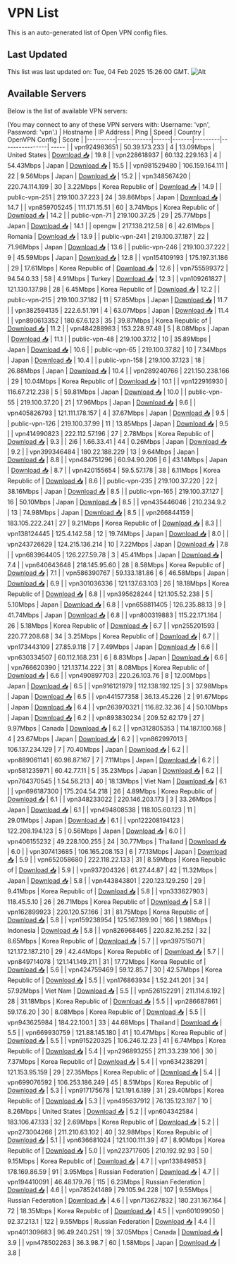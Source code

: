 # VPN List

This is an auto-generated list of Open VPN config files.

## Last Updated

This list was last updated on: Tue, 04 Feb 2025 15:26:00 GMT.
![Alt](https://repobeats.axiom.co/api/embed/186b98318ef1479477931607c1ad7d823f12451f.svg "Repobeats analytics image")

## Available Servers

Below is the list of available VPN servers:

(You may connect to any of these VPN servers with: Username: 'vpn', Password: 'vpn'.)
| Hostname | IP Address | Ping | Speed | Country | OpenVPN Config | Score |
|----------|------------|------|-------|---------|----------------| ----- |
| vpn924983651 | 50.39.173.233 | 4 | 13.09Mbps | United States | [Download 📥](./configs/server_0_US.ovpn) | 19.8 |
| vpn228618937 | 60.132.229.163 | 4 | 54.43Mbps | Japan | [Download 📥](./configs/server_1_JP.ovpn) | 15.5 |
| vpn981529480 | 106.159.164.111 | 22 | 9.56Mbps | Japan | [Download 📥](./configs/server_2_JP.ovpn) | 15.2 |
| vpn348567420 | 220.74.114.199 | 30 | 3.22Mbps | Korea Republic of | [Download 📥](./configs/server_3_KR.ovpn) | 14.9 |
| public-vpn-251 | 219.100.37.223 | 24 | 39.86Mbps | Japan | [Download 📥](./configs/server_4_JP.ovpn) | 14.7 |
| vpn859705245 | 111.171.15.51 | 60 | 3.74Mbps | Korea Republic of | [Download 📥](./configs/server_5_KR.ovpn) | 14.2 |
| public-vpn-71 | 219.100.37.25 | 29 | 25.77Mbps | Japan | [Download 📥](./configs/server_6_JP.ovpn) | 14.1 |
| opengw | 217.138.212.58 | 6 | 42.61Mbps | Romania | [Download 📥](./configs/server_7_RO.ovpn) | 13.9 |
| public-vpn-241 | 219.100.37.187 | 22 | 71.96Mbps | Japan | [Download 📥](./configs/server_8_JP.ovpn) | 13.6 |
| public-vpn-246 | 219.100.37.222 | 9 | 45.59Mbps | Japan | [Download 📥](./configs/server_9_JP.ovpn) | 12.8 |
| vpn154109193 | 175.197.31.186 | 29 | 17.61Mbps | Korea Republic of | [Download 📥](./configs/server_10_KR.ovpn) | 12.6 |
| vpn755599372 | 94.54.0.33 | 58 | 4.91Mbps | Turkey | [Download 📥](./configs/server_11_TR.ovpn) | 12.3 |
| vpn109261827 | 121.130.137.98 | 28 | 6.45Mbps | Korea Republic of | [Download 📥](./configs/server_12_KR.ovpn) | 12.2 |
| public-vpn-215 | 219.100.37.182 | 11 | 57.85Mbps | Japan | [Download 📥](./configs/server_13_JP.ovpn) | 11.7 |
| vpn382594135 | 222.6.51.191 | 4 | 63.07Mbps | Japan | [Download 📥](./configs/server_14_JP.ovpn) | 11.4 |
| vpn890613352 | 180.67.6.123 | 35 | 39.87Mbps | Korea Republic of | [Download 📥](./configs/server_15_KR.ovpn) | 11.2 |
| vpn484288983 | 153.228.97.48 | 5 | 8.08Mbps | Japan | [Download 📥](./configs/server_16_JP.ovpn) | 11.1 |
| public-vpn-48 | 219.100.37.12 | 10 | 35.89Mbps | Japan | [Download 📥](./configs/server_17_JP.ovpn) | 10.6 |
| public-vpn-65 | 219.100.37.82 | 10 | 7.34Mbps | Japan | [Download 📥](./configs/server_18_JP.ovpn) | 10.4 |
| public-vpn-158 | 219.100.37.123 | 18 | 26.88Mbps | Japan | [Download 📥](./configs/server_19_JP.ovpn) | 10.4 |
| vpn289240766 | 221.150.238.166 | 29 | 10.04Mbps | Korea Republic of | [Download 📥](./configs/server_20_KR.ovpn) | 10.1 |
| vpn122916930 | 116.67.212.238 | 5 | 59.81Mbps | Japan | [Download 📥](./configs/server_21_JP.ovpn) | 10.0 |
| public-vpn-55 | 219.100.37.20 | 21 | 17.96Mbps | Japan | [Download 📥](./configs/server_22_JP.ovpn) | 9.6 |
| vpn405826793 | 121.111.178.157 | 4 | 37.67Mbps | Japan | [Download 📥](./configs/server_23_JP.ovpn) | 9.5 |
| public-vpn-126 | 219.100.37.99 | 11 | 13.85Mbps | Japan | [Download 📥](./configs/server_24_JP.ovpn) | 9.5 |
| vpn414990823 | 222.112.57.196 | 27 | 2.78Mbps | Korea Republic of | [Download 📥](./configs/server_25_KR.ovpn) | 9.3 |
| 2i6 | 1.66.33.41 | 44 | 0.26Mbps | Japan | [Download 📥](./configs/server_26_JP.ovpn) | 9.2 |
| vpn399346484 | 180.22.188.229 | 13 | 9.64Mbps | Japan | [Download 📥](./configs/server_27_JP.ovpn) | 8.8 |
| vpn484751296 | 60.94.90.206 | 6 | 43.14Mbps | Japan | [Download 📥](./configs/server_28_JP.ovpn) | 8.7 |
| vpn420155654 | 59.5.57.178 | 38 | 6.11Mbps | Korea Republic of | [Download 📥](./configs/server_29_KR.ovpn) | 8.6 |
| public-vpn-235 | 219.100.37.220 | 22 | 38.16Mbps | Japan | [Download 📥](./configs/server_30_JP.ovpn) | 8.5 |
| public-vpn-165 | 219.100.37.127 | 16 | 50.10Mbps | Japan | [Download 📥](./configs/server_31_JP.ovpn) | 8.5 |
| vpn435446046 | 210.234.9.2 | 13 | 74.98Mbps | Japan | [Download 📥](./configs/server_32_JP.ovpn) | 8.5 |
| vpn266844159 | 183.105.222.241 | 27 | 9.21Mbps | Korea Republic of | [Download 📥](./configs/server_33_KR.ovpn) | 8.3 |
| vpn138124445 | 125.4.142.58 | 12 | 19.74Mbps | Japan | [Download 📥](./configs/server_34_JP.ovpn) | 8.0 |
| vpn243726629 | 124.215.136.214 | 10 | 7.22Mbps | Japan | [Download 📥](./configs/server_35_JP.ovpn) | 7.8 |
| vpn683964405 | 126.227.59.78 | 3 | 45.41Mbps | Japan | [Download 📥](./configs/server_36_JP.ovpn) | 7.4 |
| vpn640643648 | 218.145.95.60 | 28 | 8.58Mbps | Korea Republic of | [Download 📥](./configs/server_37_KR.ovpn) | 7.1 |
| vpn586390767 | 59.133.181.86 | 6 | 46.58Mbps | Japan | [Download 📥](./configs/server_38_JP.ovpn) | 6.9 |
| vpn301036336 | 121.137.63.103 | 26 | 18.18Mbps | Korea Republic of | [Download 📥](./configs/server_39_KR.ovpn) | 6.8 |
| vpn395628244 | 121.105.52.238 | 5 | 5.10Mbps | Japan | [Download 📥](./configs/server_40_JP.ovpn) | 6.8 |
| vpn658811405 | 126.235.88.13 | 9 | 41.74Mbps | Japan | [Download 📥](./configs/server_41_JP.ovpn) | 6.8 |
| vpn800319883 | 115.22.171.164 | 26 | 5.18Mbps | Korea Republic of | [Download 📥](./configs/server_42_KR.ovpn) | 6.7 |
| vpn255201593 | 220.77.208.68 | 34 | 3.25Mbps | Korea Republic of | [Download 📥](./configs/server_43_KR.ovpn) | 6.7 |
| vpn173443109 | 27.85.9.118 | 7 | 7.49Mbps | Japan | [Download 📥](./configs/server_44_JP.ovpn) | 6.6 |
| vpn630334507 | 60.112.168.231 | 6 | 8.83Mbps | Japan | [Download 📥](./configs/server_45_JP.ovpn) | 6.6 |
| vpn766620390 | 121.137.14.222 | 31 | 8.08Mbps | Korea Republic of | [Download 📥](./configs/server_46_KR.ovpn) | 6.6 |
| vpn490897703 | 220.26.103.76 | 8 | 12.00Mbps | Japan | [Download 📥](./configs/server_47_JP.ovpn) | 6.5 |
| vpn916121979 | 112.138.192.125 | 3 | 37.98Mbps | Japan | [Download 📥](./configs/server_48_JP.ovpn) | 6.5 |
| vpn441577358 | 36.13.45.226 | 2 | 91.67Mbps | Japan | [Download 📥](./configs/server_49_JP.ovpn) | 6.4 |
| vpn263970321 | 116.82.32.36 | 4 | 50.10Mbps | Japan | [Download 📥](./configs/server_50_JP.ovpn) | 6.2 |
| vpn893830234 | 209.52.62.179 | 27 | 9.97Mbps | Canada | [Download 📥](./configs/server_51_CA.ovpn) | 6.2 |
| vpn312805353 | 114.187.100.168 | 4 | 23.67Mbps | Japan | [Download 📥](./configs/server_52_JP.ovpn) | 6.2 |
| vpn862997013 | 106.137.234.129 | 7 | 70.40Mbps | Japan | [Download 📥](./configs/server_53_JP.ovpn) | 6.2 |
| vpn889061141 | 60.98.87.167 | 7 | 7.11Mbps | Japan | [Download 📥](./configs/server_54_JP.ovpn) | 6.2 |
| vpn581235971 | 60.42.77.11 | 5 | 35.23Mbps | Japan | [Download 📥](./configs/server_55_JP.ovpn) | 6.2 |
| vpn764370545 | 1.54.56.213 | 40 | 18.13Mbps | Viet Nam | [Download 📥](./configs/server_56_VN.ovpn) | 6.1 |
| vpn696187300 | 175.204.54.218 | 26 | 4.89Mbps | Korea Republic of | [Download 📥](./configs/server_57_KR.ovpn) | 6.1 |
| vpn348233022 | 220.146.203.173 | 3 | 33.26Mbps | Japan | [Download 📥](./configs/server_58_JP.ovpn) | 6.1 |
| vpn494808538 | 118.105.60.123 | 11 | 29.01Mbps | Japan | [Download 📥](./configs/server_59_JP.ovpn) | 6.1 |
| vpn122208194123 | 122.208.194.123 | 5 | 0.56Mbps | Japan | [Download 📥](./configs/server_60_JP.ovpn) | 6.0 |
| vpn406155232 | 49.228.100.255 | 24 | 30.77Mbps | Thailand | [Download 📥](./configs/server_61_TH.ovpn) | 6.0 |
| vpn307413685 | 106.165.208.153 | 6 | 77.13Mbps | Japan | [Download 📥](./configs/server_62_JP.ovpn) | 5.9 |
| vpn652058680 | 222.118.22.133 | 31 | 8.59Mbps | Korea Republic of | [Download 📥](./configs/server_63_KR.ovpn) | 5.9 |
| vpn937204326 | 61.27.44.87 | 42 | 11.32Mbps | Japan | [Download 📥](./configs/server_64_JP.ovpn) | 5.8 |
| vpn443843801 | 220.123.129.250 | 29 | 9.41Mbps | Korea Republic of | [Download 📥](./configs/server_65_KR.ovpn) | 5.8 |
| vpn333627903 | 118.45.5.10 | 26 | 26.71Mbps | Korea Republic of | [Download 📥](./configs/server_66_KR.ovpn) | 5.8 |
| vpn162899923 | 220.120.57.166 | 31 | 81.75Mbps | Korea Republic of | [Download 📥](./configs/server_67_KR.ovpn) | 5.8 |
| vpn159238954 | 125.167.189.90 | 166 | 1.98Mbps | Indonesia | [Download 📥](./configs/server_68_ID.ovpn) | 5.8 |
| vpn826968465 | 220.82.16.252 | 32 | 8.65Mbps | Korea Republic of | [Download 📥](./configs/server_69_KR.ovpn) | 5.7 |
| vpn397515071 | 121.172.187.210 | 29 | 42.44Mbps | Korea Republic of | [Download 📥](./configs/server_70_KR.ovpn) | 5.7 |
| vpn849714078 | 121.141.149.211 | 31 | 17.72Mbps | Korea Republic of | [Download 📥](./configs/server_71_KR.ovpn) | 5.6 |
| vpn424759469 | 59.12.85.7 | 30 | 42.57Mbps | Korea Republic of | [Download 📥](./configs/server_72_KR.ovpn) | 5.5 |
| vpn176863934 | 1.52.241.201 | 34 | 57.92Mbps | Viet Nam | [Download 📥](./configs/server_73_VN.ovpn) | 5.5 |
| vpn526152291 | 211.114.6.192 | 28 | 31.18Mbps | Korea Republic of | [Download 📥](./configs/server_74_KR.ovpn) | 5.5 |
| vpn286687861 | 59.17.6.20 | 30 | 8.08Mbps | Korea Republic of | [Download 📥](./configs/server_75_KR.ovpn) | 5.5 |
| vpn943625984 | 184.22.100.1 | 33 | 44.68Mbps | Thailand | [Download 📥](./configs/server_76_TH.ovpn) | 5.5 |
| vpn669930759 | 121.88.145.180 | 41 | 10.47Mbps | Korea Republic of | [Download 📥](./configs/server_77_KR.ovpn) | 5.5 |
| vpn915220325 | 106.246.12.23 | 41 | 6.74Mbps | Korea Republic of | [Download 📥](./configs/server_78_KR.ovpn) | 5.4 |
| vpn296893255 | 211.33.239.106 | 30 | 7.37Mbps | Korea Republic of | [Download 📥](./configs/server_79_KR.ovpn) | 5.4 |
| vpn634238291 | 121.153.95.159 | 29 | 27.35Mbps | Korea Republic of | [Download 📥](./configs/server_80_KR.ovpn) | 5.4 |
| vpn699076592 | 106.253.186.249 | 45 | 8.51Mbps | Korea Republic of | [Download 📥](./configs/server_81_KR.ovpn) | 5.3 |
| vpn917175678 | 121.191.6.189 | 31 | 29.40Mbps | Korea Republic of | [Download 📥](./configs/server_82_KR.ovpn) | 5.3 |
| vpn495637912 | 76.135.123.187 | 10 | 8.26Mbps | United States | [Download 📥](./configs/server_83_US.ovpn) | 5.2 |
| vpn604342584 | 183.106.47.133 | 32 | 2.69Mbps | Korea Republic of | [Download 📥](./configs/server_84_KR.ovpn) | 5.2 |
| vpn273004266 | 211.210.63.102 | 40 | 32.98Mbps | Korea Republic of | [Download 📥](./configs/server_85_KR.ovpn) | 5.1 |
| vpn636681024 | 121.100.111.39 | 47 | 8.90Mbps | Korea Republic of | [Download 📥](./configs/server_86_KR.ovpn) | 5.0 |
| vpn223717605 | 210.192.92.93 | 50 | 9.15Mbps | Korea Republic of | [Download 📥](./configs/server_87_KR.ovpn) | 4.7 |
| vpn133849853 | 178.169.86.59 | 91 | 3.95Mbps | Russian Federation | [Download 📥](./configs/server_88_RU.ovpn) | 4.7 |
| vpn194410091 | 46.48.179.76 | 115 | 6.23Mbps | Russian Federation | [Download 📥](./configs/server_89_RU.ovpn) | 4.6 |
| vpn785241489 | 79.105.94.228 | 107 | 9.55Mbps | Russian Federation | [Download 📥](./configs/server_90_RU.ovpn) | 4.6 |
| vpn713627832 | 180.231.167.164 | 72 | 18.35Mbps | Korea Republic of | [Download 📥](./configs/server_91_KR.ovpn) | 4.5 |
| vpn601099050 | 92.37.213.1 | 122 | 9.55Mbps | Russian Federation | [Download 📥](./configs/server_92_RU.ovpn) | 4.4 |
| vpn401309683 | 96.49.240.251 | 19 | 37.05Mbps | Canada | [Download 📥](./configs/server_93_CA.ovpn) | 3.9 |
| vpn478502263 | 36.3.98.7 | 60 | 1.58Mbps | Japan | [Download 📥](./configs/server_94_JP.ovpn) | 3.8 |

